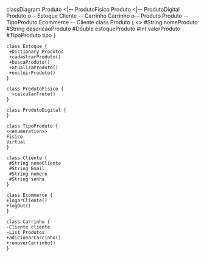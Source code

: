 classDiagram
    Produto <|-- ProdutoFisico
    Produto <|-- ProdutoDigital
    Produto o-- Estoque
    Cliente -- Carrinho
    Carrinho o-- Produto
    Produto -- TipoProduto
    Ecommerce -- Cliente
    class Produto {
        <<Abstract>>
     #String nomeProduto
     #String descricaoProduto
     #Double estoqueProduto
     #Int valorProduto
     #TipoProduto tipo
    }

    class Estoque {
     +Dictionary Produtos
     +cadastrarProduto()
     +buscaProduto()
     +atualizaProduto()
     +excluirProduto()
    }

    class ProdutoFisico {
      +calcularFrete()
    }

    class ProdutoDigital {
    }

    class TipoProduto {
    <<enumeration>>
    Fisico
    Virtual
    }

    class Cliente {
     #String nomeCliente
     #String Email
     #String numero
     #String senha
    }

    class Ecommerce {
    +logarCliente()
    +logOut()
    }

    class Carrinho {
    -Cliente cliente
    -List Produtos
    +adicionarCarrinho()
    +removerCarrinho()
    }